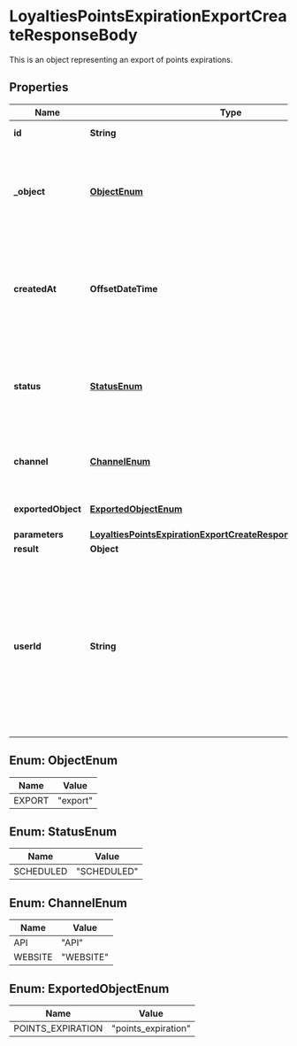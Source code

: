 

# LoyaltiesPointsExpirationExportCreateResponseBody

This is an object representing an export of points expirations. 

## Properties

| Name | Type | Description |
|------------ | ------------- | ------------- |
|**id** | **String** | Unique export ID. |
|**_object** | [**ObjectEnum**](#ObjectEnum) | The type of object being represented. This object stores information about the export. |
|**createdAt** | **OffsetDateTime** | Timestamp representing the date and time when the export was scheduled in ISO 8601 format. |
|**status** | [**StatusEnum**](#StatusEnum) | Status of the export. Informs you whether the export has already been completed. |
|**channel** | [**ChannelEnum**](#ChannelEnum) | The channel through which the export was triggered. |
|**exportedObject** | [**ExportedObjectEnum**](#ExportedObjectEnum) | The type of exported object. |
|**parameters** | [**LoyaltiesPointsExpirationExportCreateResponseBodyParameters**](LoyaltiesPointsExpirationExportCreateResponseBodyParameters.md) |  |
|**result** | **Object** | Always null |
|**userId** | **String** | The user_id identifies the specific user who initiated the export through the Voucherify Dashboard; this &#x60;user_id&#x60; is returned when the channel value is &#x60;WEBSITE&#x60;. |



## Enum: ObjectEnum

| Name | Value |
|---- | -----|
| EXPORT | &quot;export&quot; |



## Enum: StatusEnum

| Name | Value |
|---- | -----|
| SCHEDULED | &quot;SCHEDULED&quot; |



## Enum: ChannelEnum

| Name | Value |
|---- | -----|
| API | &quot;API&quot; |
| WEBSITE | &quot;WEBSITE&quot; |



## Enum: ExportedObjectEnum

| Name | Value |
|---- | -----|
| POINTS_EXPIRATION | &quot;points_expiration&quot; |



